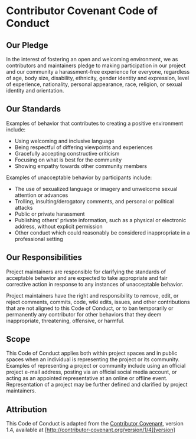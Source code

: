 # Contributor Covenant Code of Conduct

## Our Pledge

In the interest of fostering an open and welcoming environment, we as contributors and maintainers pledge to making participation
in our
project and our community a harassment-free experience for everyone, regardless of age, body size, disability, ethnicity, gender
identity
and expression, level of experience, nationality, personal appearance, race, religion, or sexual identity and orientation.

## Our Standards

Examples of behavior that contributes to creating a positive environment include:

* Using welcoming and inclusive language
* Being respectful of differing viewpoints and experiences
* Gracefully accepting constructive criticism
* Focusing on what is best for the community
* Showing empathy towards other community members

Examples of unacceptable behavior by participants include:

* The use of sexualized language or imagery and unwelcome sexual attention or advances
* Trolling, insulting/derogatory comments, and personal or political attacks
* Public or private harassment
* Publishing others' private information, such as a physical or electronic address, without explicit permission
* Other conduct which could reasonably be considered inappropriate in a professional setting

## Our Responsibilities

Project maintainers are responsible for clarifying the standards of acceptable behavior and are expected to take appropriate and
fair
corrective action in response to any instances of unacceptable behavior.

Project maintainers have the right and responsibility to remove, edit, or reject comments, commits, code, wiki edits, issues, and
other
contributions that are not aligned to this Code of Conduct, or to ban temporarily or permanently any contributor for other
behaviors that
they deem inappropriate, threatening, offensive, or harmful.

## Scope

This Code of Conduct applies both within project spaces and in public spaces when an individual is representing the project or its
community. Examples of representing a project or community include using an official project e-mail address, posting via an
official social
media account, or acting as an appointed representative at an online or offline event. Representation of a project may be further
defined
and clarified by project maintainers.

## Attribution

This Code of Conduct is adapted from the [Contributor Covenant][homepage],
version 1.4, available at [http://contributor-covenant.org/version/1/4][version]

[homepage]: http://contributor-covenant.org

[version]: http://contributor-covenant.org/version/1/4/
